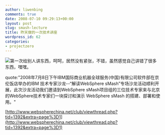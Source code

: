 ```yaml
---
author: liwenbing
comments: true
date: 2008-07-10 09:29:13+00:00
layout: post
slug: smash-lecture
title: 昨天做的一次技术讲座
wordpress_id: 62
categories:
- projectzero
---
```


[![](http://liwenbing.cn/wp-content/uploads/2008/07/e68a80e69cafe6b299e9be99-300x200.jpg)](http://liwenbing.cn/wp-content/uploads/2008/07/e68a80e69cafe6b299e9be99.jpg)第一次给别人讲东西，呵呵，居然没有紧张，不错，虽然感觉自己讲错了很多东西，嘿嘿。

quote:"2008年7月8日下午IBM国际商业机器全球服务(中国)有限公司软件部在京伦饭店举办的IBM 技术专家沙龙--“解读WebSphere sMash”专场沙龙活动顺利开展，此次沙龙活动我们邀请到WebSphere sMash项目组的三位技术专家来与北京的WebSphere技术专家们一块探讨和演示 WebSphere sMash 的搭建、部署和使用。"

[http://www.webspherechina.net/club/viewthread.php?tid=1392&extra=page%3D1](http://www.webspherechina.net/club/viewthread.php?tid=1392&extra=page%3D1)

[
](http://liwenbing.cn/wp-content/uploads/2008/07/e68a80e69cafe6b299e9be99.jpg)
